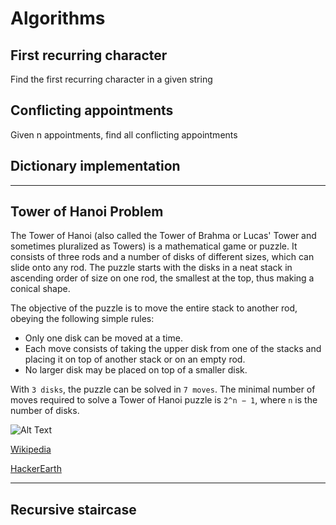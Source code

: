 
# Algorithms

## First recurring character

Find the first recurring character in a given string

## Conflicting appointments

Given n appointments, find all conflicting appointments

## Dictionary implementation

*****

## Tower of Hanoi Problem

The Tower of Hanoi (also called the Tower of Brahma or Lucas' Tower and sometimes pluralized as Towers) is a mathematical game or puzzle. It consists of three rods and a number of disks of different sizes, which can slide onto any rod. The puzzle starts with the disks in a neat stack in ascending order of size on one rod, the smallest at the top, thus making a conical shape.

The objective of the puzzle is to move the entire stack to another rod, obeying the following simple rules:
- Only one disk can be moved at a time.
- Each move consists of taking the upper disk from one of the stacks and placing it on top of another stack or on an empty rod.
- No larger disk may be placed on top of a smaller disk.

With `3 disks`, the puzzle can be solved in `7 moves`. The minimal number of moves required to solve a Tower of Hanoi puzzle is `2^n − 1`, where `n` is the number of disks.

![Alt Text](https://upload.wikimedia.org/wikipedia/commons/thumb/8/8d/Iterative_algorithm_solving_a_6_disks_Tower_of_Hanoi.gif/220px-Iterative_algorithm_solving_a_6_disks_Tower_of_Hanoi.gif)


[Wikipedia](https://en.wikipedia.org/wiki/Tower_of_Hanoi)

[HackerEarth](https://www.hackerearth.com/blog/developers/tower-hanoi-recursion-game-algorithm-explained)

*****

## Recursive staircase
